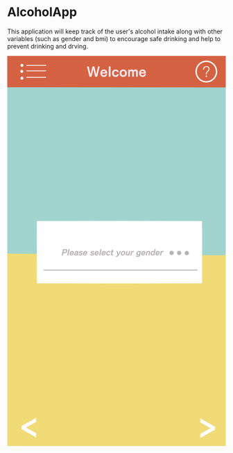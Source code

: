 # AlcoholApp


This application will keep track of the user's alcohol intake along with other variables (such as gender and bmi) to encourage safe drinking and help to prevent drinking and drving.


![alt text](https://github.com/hyy9679/AlcoholApp/blob/master/Images/GUI1.png)
